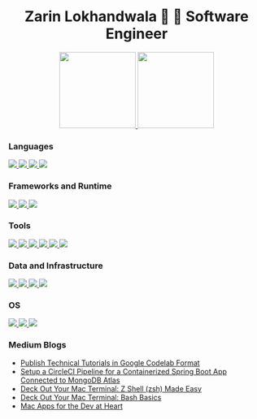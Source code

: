 <h1 align="center">
  Zarin Lokhandwala 🐳 🐠 Software Engineer
</h1>

<p align="center">
  <!-- <img height="192px" src="https://github-readme-stats.vercel.app/api?username=zarinlo&show_icons=true&theme=radical" />
  <img width="455em" src="https://github-readme-stats.vercel.app/api/top-langs/?username=zarinlo&layout=compact&hide=html,css&langs_count=10&theme=radical"/> -->
  <a href="https://github.com/anuraghazra/github-readme-stats">
    <img src="https://github-readme-stats.vercel.app/api?username=zarinlo&show_icons=true&theme=radical" height="150em"/>
  </a>
  <a href="https://github.com/anuraghazra/github-readme-stats">
    <img src="https://github-readme-stats.vercel.app/api/top-langs/?username=zarinlo&layout=compact&hide=html,css&langs_count=10&theme=radical" height="150em"/>
  </a>
</p>

<!-- Different set of badges -->

<!-- ### Languages

![Java](https://img.shields.io/badge/-Java-000?&logo=Java&logoColor=007396)
![JavaScript](https://img.shields.io/badge/-JavaScript-000?&logo=JavaScript)
![TypeScript](https://img.shields.io/badge/-TypeScript-000?&logo=TypeScript)
![Bash](https://img.shields.io/badge/-Bash-000?&logo=gnu-bash&logoColor=white)

### Frameworks and Runtime

![Spring](https://img.shields.io/badge/-Spring-000?&logo=Spring)
![Angular](https://img.shields.io/badge/-Angular-000?&logo=Angular&logoColor=de0031)
![Node.js](https://img.shields.io/badge/-Node.js-000?&logo=node.js)
![Swagger](https://img.shields.io/badge/Swagger-000?logo=Swagger&logoColor=85EA2B)

### Tools

![npm](https://img.shields.io/badge/npm-000?logo=npm&logoColor=CB3837)
![Maven](https://img.shields.io/badge/-Maven-000?&logo=apache-maven&logoColor=E46625)
![Jenkins](https://img.shields.io/badge/-Jenkins-000?&logo=Jenkins&logoColor=d53832)
![CircleCI](https://img.shields.io/badge/-CircleCI-000?&logo=circleci&logoColor=white)
![Swagger](https://img.shields.io/badge/Swagger-000?logo=Swagger&logoColor=85EA2B)
![Postman](https://img.shields.io/badge/Postman-000?logo=Postman&logoColor=FF6C37)

### Data and Infrastructure

![Terraform](https://img.shields.io/badge/-Terraform-000?&logo=terraform&logoColor=854eba)
![MongoDB](https://img.shields.io/badge/-MongoDB-000?&logo=MongoDB&logoColor=11AA52)
![Docker](https://img.shields.io/badge/-Docker-000?&logo=Docker)
![Splunk](https://img.shields.io/badge/-Splunk-000?&logo=Splunk&logoColor=66A637)

### OS 

![Linux](https://img.shields.io/badge/-Linux-000?&logo=Linux)
![macOS](https://img.shields.io/badge/-macOS-000?&logo=apple)
![Windows](https://img.shields.io/badge/-windows-000?&logo=windows&logoColor=05a7e7) -->

<!-- Descriptive badges -->
### Languages

<a href="https://github.com/anuraghazra/github-readme-stats">
  <img src="https://img.shields.io/badge/Code-Java-informational?style=flat&logo=Java&logoColor=white&color=007396"/>
</a>
<a href="https://github.com/anuraghazra/github-readme-stats">
  <img src="https://img.shields.io/badge/Code-JavaScript-informational?style=flat&logo=JavaScript&logoColor=white&color=f7df1c"/>
</a>
<a href="https://github.com/anuraghazra/github-readme-stats">
  <img src="https://img.shields.io/badge/Code-TypeScript-informational?style=flat&logo=TypeScript&logoColor=white&color=3078c6"/>
</a>
<a href="https://github.com/anuraghazra/github-readme-stats">
  <img src="https://img.shields.io/badge/Shell-Bash-informational?style=flat&logo=gnu-bash&logoColor=white&color=white"/>
</a>

### Frameworks and Runtime

<a href="https://github.com/anuraghazra/github-readme-stats">
  <img src="https://img.shields.io/badge/Framework-Spring-informational?style=flat&logo=Spring&logoColor=white&color=6db33e"/>
</a>
<a href="https://github.com/anuraghazra/github-readme-stats">
  <img src="https://img.shields.io/badge/Framework-Angular-informational?style=flat&logo=Angular&logoColor=white&color=de0031"/>
</a>
<a href="https://github.com/anuraghazra/github-readme-stats">
  <img src="https://img.shields.io/badge/Runtime_Env-Node.js-informational?style=flat&logo=Node.js&logoColor=white&color=2a7e2a"/>
</a>

### Tools

<a href="https://github.com/anuraghazra/github-readme-stats">
  <img src="https://img.shields.io/badge/Package_Manager-npm-informational?style=flat&logo=npm&logoColor=white&color=CB3837"/>
</a>
<a href="https://github.com/anuraghazra/github-readme-stats">
  <img src="https://img.shields.io/badge/Build_Tool-Maven-informational?style=flat&logo=apache-maven&logoColor=white&color=E46625"/>
</a>
<a href="https://github.com/anuraghazra/github-readme-stats">
  <img src="https://img.shields.io/badge/Build_Tool-Jenkins-informational?style=flat&logo=Jenkins&logoColor=white&color=d53832"/>
</a>
<a href="https://github.com/anuraghazra/github-readme-stats">
  <img src="https://img.shields.io/badge/Build_Tool-CircleCI-informational?style=flat&logo=CircleCI&logoColor=white&color=white"/>
</a>
<a href="https://github.com/anuraghazra/github-readme-stats">
  <img src="https://img.shields.io/badge/Spec-Swagger-informational?style=flat&logo=Swagger&logoColor=white&color=85EA2B"/>
</a>
<a href="https://github.com/anuraghazra/github-readme-stats">
  <img src="https://img.shields.io/badge/REST_Client-Postman-informational?style=flat&logo=Postman&logoColor=white&color=FF6C37"/>
</a>

### Data and Infrastructure

<a href="https://github.com/anuraghazra/github-readme-stats">
  <img src="https://img.shields.io/badge/Database-MongoDB-informational?style=flat&logo=MongoDB&logoColor=white&color=11AA52"/>
</a>
<a href="https://github.com/anuraghazra/github-readme-stats">
  <img src="https://img.shields.io/badge/Virtualization-Docker-informational?style=flat&logo=Docker&logoColor=white&color=2397ec"/>
</a>
<a href="https://github.com/anuraghazra/github-readme-stats">
  <img src="https://img.shields.io/badge/IAC-Terraform-informational?style=flat&logo=Terraform&logoColor=white&color=854eba"/>
</a>
<a href="https://github.com/anuraghazra/github-readme-stats">
  <img src="https://img.shields.io/badge/Data-Splunk-informational?style=flat&logo=Splunk&logoColor=white&color=66A637"/>
</a>

### OS 

<a href="https://github.com/anuraghazra/github-readme-stats">
  <img src="https://img.shields.io/badge/OS-Linux-informational?style=flat&logo=Linux&logoColor=white&color=fecb00"/>
</a>
<a href="https://github.com/anuraghazra/github-readme-stats">
  <img src="https://img.shields.io/badge/OS-macOS-informational?style=flat&logo=apple&logoColor=white&color=white"/>
</a>
<a href="https://github.com/anuraghazra/github-readme-stats">
  <img src="https://img.shields.io/badge/OS-windows-informational?style=flat&logo=windows&logoColor=white&color=05a7e7"/>
</a>

### Medium Blogs
<!-- BLOG-POST-LIST:START -->
- [Publish Technical Tutorials in Google Codelab Format](https://medium.com/@zarinlo/publish-technical-tutorials-in-google-codelab-format-b07ef76972cd?source=rss-af2b5f761682------2)
- [Setup a CircleCI Pipeline for a Containerized Spring Boot App Connected to MongoDB Atlas](https://faun.pub/setup-a-circleci-pipeline-for-a-containerized-spring-boot-app-93045fa060de?source=rss-af2b5f761682------2)
- [Deck Out Your Mac Terminal: Z Shell (zsh) Made Easy](https://medium.com/@zarinlo/deck-out-your-mac-terminal-z-shell-zsh-made-easy-232f5da30ce6?source=rss-af2b5f761682------2)
- [Deck Out Your Mac Terminal: Bash Basics](https://medium.com/@zarinlo/deck-out-your-mac-terminal-part-i-c8aeab99f561?source=rss-af2b5f761682------2)
- [Mac Apps for the Dev at Heart](https://medium.com/@zarinlo/mac-apps-for-the-dev-at-heart-f6153d5406b8?source=rss-af2b5f761682------2)
<!-- BLOG-POST-LIST:END -->
